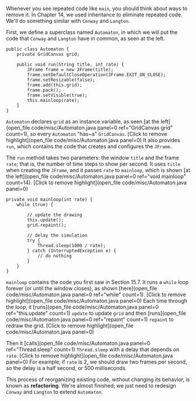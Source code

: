 Whenever you see repeated code like `main`, you should think about ways to remove it. In Chapter 14, we used inheritance to eliminate repeated code. We'll do something similar with `Conway` and `Langton`.

First, we define a superclass named `Automaton`, in which we will put the code that `Conway` and `Langton` have in common, as seen at the left.


```code
public class Automaton {
    private GridCanvas grid;

    public void run(String title, int rate) {
        JFrame frame = new JFrame(title);
        frame.setDefaultCloseOperation(JFrame.EXIT_ON_CLOSE);
        frame.setResizable(false);
        frame.add(this.grid);
        frame.pack();
        frame.setVisible(true);
        this.mainloop(rate);
    }
}
```


`Automaton` declares `grid` as an instance variable, as seen [at the left](open_file code/misc/Automaton.java panel=0 ref="GridCanvas grid" count=1), so every `Automaton` "has~a" `GridCanvas`. 
[Click to remove highlight](open_file code/misc/Automaton.java panel=0)
 It also provides `run`, which contains the code that creates and configures the `JFrame`.

The `run` method takes two parameters: the window `title` and the frame `rate`; that is, the number of time steps to show per second. It uses `title` when creating the `JFrame`, and it passes `rate` to `mainloop`, which is shown [at the left](open_file code/misc/Automaton.java panel=0 ref="void mainloop" count=14).
[Click to remove highlight](open_file code/misc/Automaton.java panel=0)


```code
private void mainloop(int rate) {
    while (true) {

        // update the drawing
        this.update();
        grid.repaint();

        // delay the simulation
        try {
            Thread.sleep(1000 / rate);
        } catch (InterruptedException e) {
            // do nothing
        }
    }
}
```

`mainloop` contains the code you first saw in Section 15.7. It runs a `while` loop forever (or until the window closes), as shown [here](open_file code/misc/Automaton.java panel=0 ref="while" count=1).
[Click to remove highlight](open_file code/misc/Automaton.java panel=0)
 Each time through the loop, it [runs](open_file code/misc/Automaton.java panel=0 ref="this.update" count=1) `update` to update `grid` and then [runs](open_file code/misc/Automaton.java panel=0 ref="repaint" count=1) `repaint` to redraw the grid.
[Click to remove highlight](open_file code/misc/Automaton.java panel=0)


Then it [calls](open_file code/misc/Automaton.java panel=0 ref="Thread.sleep" count=1) `Thread.sleep` with a delay that depends on `rate`.
[Click to remove highlight](open_file code/misc/Automaton.java panel=0)
 For example, if `rate` is 2, we should draw two frames per second, so the delay is a half second, or 500 milliseconds.


This process of reorganizing existing code, without changing its behavior, is known as **refactoring**. We're almost finished; we just need to redesign `Conway` and `Langton` to extend `Automaton`.